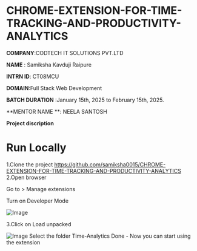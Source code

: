 # CHROME-EXTENSION-FOR-TIME-TRACKING-AND-PRODUCTIVITY-ANALYTICS

**COMPANY**:CODTECH IT SOLUTIONS PVT.LTD

**NAME** : Samiksha Kavduji Raipure

**INTRN ID**: CT08MCU

**DOMAIN**:Full Stack Web Development

**BATCH DURATION** :January 15th, 2025 to February 15th, 2025.

**MENTOR NAME **: NEELA SANTOSH

**Project discription**
# Run Locally
1.Clone the project
https://github.com/samiksha0015/CHROME-EXTENSION-FOR-TIME-TRACKING-AND-PRODUCTIVITY-ANALYTICS
2.Open browser



  Go to > Manage extensions
  
  Turn on Developer Mode


  
![Image](https://github.com/user-attachments/assets/b76c9b4d-c0a3-4c00-9dba-3301628c00c4)



3.Click on Load unpacked




![Image](https://github.com/user-attachments/assets/c490a34b-7237-436f-9299-7fe072e22c3f)
Select the folder Time-Analytics
  Done - Now you can start using the extension
